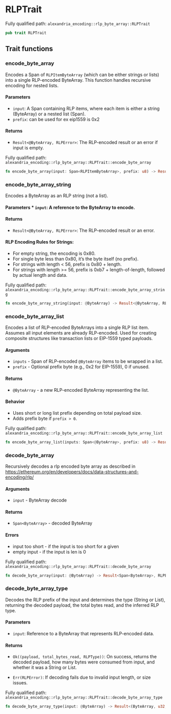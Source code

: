 # RLPTrait

Fully qualified path: `alexandria_encoding::rlp_byte_array::RLPTrait`

```rust
pub trait RLPTrait
```

## Trait functions

### encode_byte_array

Encodes a Span of `RLPItemByteArray` (which can be either strings or lists) into a single RLP-encoded ByteArray. This function handles recursive encoding for nested lists.

#### Parameters

- `input`: A Span containing RLP items, where each item is either a string (ByteArray) or a nested list (Span).
- `prefix`: can be used for ex eip1559 is 0x2

#### Returns

- `Result<@ByteArray, RLPError>`: The RLP-encoded result or an error if input is empty.

Fully qualified path: `alexandria_encoding::rlp_byte_array::RLPTrait::encode_byte_array`

```rust
fn encode_byte_array(input: Span<RLPItemByteArray>, prefix: u8) -> Result<@ByteArray, RLPError>
```

### encode_byte_array_string

Encodes a ByteArray as an RLP string (not a list).

#### Parameters \* `input`: A reference to the ByteArray to encode.

#### Returns

- `Result<@ByteArray, RLPError>`: The RLP-encoded result or an error.

#### RLP Encoding Rules for Strings:

- For empty string, the encoding is 0x80.
- For single byte less than 0x80, it’s the byte itself (no prefix).
- For strings with length < 56, prefix is 0x80 + length.
- For strings with length >= 56, prefix is 0xb7 + length-of-length, followed by actual length and data.

Fully qualified path: `alexandria_encoding::rlp_byte_array::RLPTrait::encode_byte_array_string`

```rust
fn encode_byte_array_string(input: @ByteArray) -> Result<@ByteArray, RLPError>
```

### encode_byte_array_list

Encodes a list of RLP-encoded ByteArrays into a single RLP list item. Assumes all input elements are already RLP-encoded. Used for creating composite structures like transaction lists or EIP-1559 typed payloads.

#### Arguments

- `inputs` - Span of RLP-encoded `@ByteArray` items to be wrapped in a list.
- `prefix` - Optional prefix byte (e.g., 0x2 for EIP-1559), 0 if unused.

#### Returns

- `@ByteArray` - a new RLP-encoded ByteArray representing the list.

#### Behavior

- Uses short or long list prefix depending on total payload size.
- Adds prefix byte if `prefix > 0`.

Fully qualified path: `alexandria_encoding::rlp_byte_array::RLPTrait::encode_byte_array_list`

```rust
fn encode_byte_array_list(inputs: Span<@ByteArray>, prefix: u8) -> Result<@ByteArray, RLPError>
```

### decode_byte_array

Recursively decodes a rlp encoded byte array as described in https://ethereum.org/en/developers/docs/data-structures-and-encoding/rlp/

#### Arguments

- `input` - ByteArray decode

#### Returns

- `Span<ByteArray>` - decoded ByteArray

#### Errors

- input too short - if the input is too short for a given
- empty input - if the input is len is 0

Fully qualified path: `alexandria_encoding::rlp_byte_array::RLPTrait::decode_byte_array`

```rust
fn decode_byte_array(input: @ByteArray) -> Result<Span<ByteArray>, RLPError>
```

### decode_byte_array_type

Decodes the RLP prefix of the input and determines the type (String or List), returning the decoded payload, the total bytes read, and the inferred RLP type.

#### Parameters

- `input`: Reference to a ByteArray that represents RLP-encoded data.

#### Returns

- `Ok((payload, total_bytes_read, RLPType))`: On success, returns the decoded payload, how many bytes were consumed from input, and whether it was a String or List.

- `Err(RLPError)`: If decoding fails due to invalid input length, or size issues.

Fully qualified path: `alexandria_encoding::rlp_byte_array::RLPTrait::decode_byte_array_type`

```rust
fn decode_byte_array_type(input: @ByteArray) -> Result<(ByteArray, u32, RLPType), RLPError>
```
